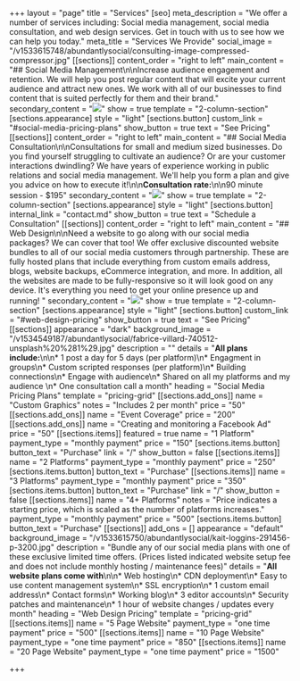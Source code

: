 +++
layout = "page"
title = "Services"
[seo]
meta_description = "We offer a number of services including: Social media management, social media consultation, and web design services. Get in touch with us to see how we can help you today."
meta_title = "Services We Provide"
social_image = "/v1533615748/abundantlysocial/consulting-image-compressed-compressor.jpg"
[[sections]]
content_order = "right to left"
main_content = "## Social Media Management\n\nIncrease audience engagement and retention. We will help you post regular content that will excite your current audience and attract new ones. We work with all of our businesses to find content that is suited perfectly for them and their brand."
secondary_content = "![](https://res.cloudinary.com/modii/w_840,q_50,f_auto/v1533615748/abundantlysocial/AdobeStock_36972905-Converted-compressor.png)"
show = true
template = "2-column-section"
[sections.appearance]
style = "light"
[sections.button]
custom_link = "#social-media-pricing-plans"
show_button = true
text = "See Pricing"
[[sections]]
content_order = "right to left"
main_content = "## Social Media Consultation\n\nConsultations for small and medium sized businesses. Do you find yourself struggling to cultivate an audience? Or are your customer interactions dwindling? We have years of experience working in public relations and social media management. We'll help you form a plan and give you advice on how to execute it!\n\n**Consultation rate:**\n\n90 minute session - $195"
secondary_content = "![](https://res.cloudinary.com/modii/w_840,q_50,f_auto/v1533615748/abundantlysocial/consulting-image-compressed-compressor.jpg)"
show = true
template = "2-column-section"
[sections.appearance]
style = "light"
[sections.button]
internal_link = "contact.md"
show_button = true
text = "Schedule a Consultation"
[[sections]]
content_order = "right to left"
main_content = "## Web Design\n\nNeed a website to go along with our social media packages? We can cover that too! We offer exclusive discounted website bundles to all of our social media customers through partnership. These are fully hosted plans that include everything from custom emails address, blogs, website backups, eCommerce integration, and more. In addition, all the websites are made to be fully-responsive so it will look good on any device. It's everything you need to get your online presence up and running!  "
secondary_content = "![](https://res.cloudinary.com/modii/w_840,q_50,f_auto/v1533615747/abundantlysocial/web-design-Converted-01-compressed-compressor.png)"
show = true
template = "2-column-section"
[sections.appearance]
style = "light"
[sections.button]
custom_link = "#web-design-pricing"
show_button = true
text = "See Pricing"
[[sections]]
appearance = "dark"
background_image = "/v1534549187/abundantlysocial/fabrice-villard-740512-unsplash%20%281%29.jpg"
description = ""
details = "**All plans include:**\n\n* 1 post a day for 5 days (per platform)\n* Engagment in groups\n* Custom scripted responses (per platform)\n* Building connections\n* Engage with audience\n* Shared on all my platforms and my audience \n* One consultation call a month"
heading = "Social Media Pricing Plans"
template = "pricing-grid"
[[sections.add_ons]]
name = "Custom Graphics"
notes = "Includes 2 per month"
price = "50"
[[sections.add_ons]]
name = "Event Coverage"
price = "200"
[[sections.add_ons]]
name = "Creating and monitoring a Facebook Ad"
price = "50"
[[sections.items]]
featured = true
name = "1 Platform"
payment_type = "monthly payment"
price = "150"
[sections.items.button]
button_text = "Purchase"
link = "/"
show_button = false
[[sections.items]]
name = "2 Platforms"
payment_type = "monthly payment"
price = "250"
[sections.items.button]
button_text = "Purchase"
[[sections.items]]
name = "3 Platforms"
payment_type = "monthly payment"
price = "350"
[sections.items.button]
button_text = "Purchase"
link = "/"
show_button = false
[[sections.items]]
name = "4+ Platforms"
notes = "Price indicates a starting price, which is scaled as the number of platforms increases."
payment_type = "monthly payment"
price = "500"
[sections.items.button]
button_text = "Purchase"
[[sections]]
add_ons = []
appearance = "default"
background_image = "/v1533615750/abundantlysocial/kait-loggins-291456-p-3200.jpg"
description = "Bundle any of our social media plans with one of these exclusive limited time offers. (Prices listed indicated website setup fee and does not include monthly hosting / maintenance fees)"
details = "**All website plans come with**\n\n* Web hosting\n* CDN deployment\n* Easy to use content management system\n* SSL encryption\n* 1 custom email address\n* Contact forms\n* Working blog\n* 3 editor accounts\n* Security patches and maintenance\n* 1 hour of website changes / updates every month"
heading = "Web Design Pricing"
template = "pricing-grid"
[[sections.items]]
name = "5 Page Website"
payment_type = "one time payment"
price = "500"
[[sections.items]]
name = "10 Page Website"
payment_type = "one time payment"
price = "850"
[[sections.items]]
name = "20 Page Website"
payment_type = "one time payment"
price = "1500"

+++
